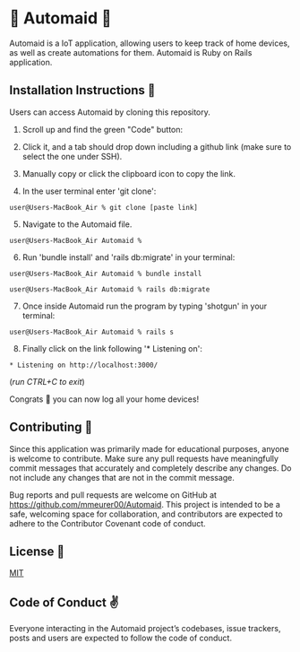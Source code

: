 ## <h1>🧹 Automaid 🧺</h1>

Automaid is a IoT application, allowing users to keep track of home devices, as well as create automations for them. Automaid is Ruby on Rails application. 



## <h2>Installation Instructions 📲</h2>


Users can access Automaid by cloning this repository.

1. Scroll up and find the green "Code" button:

2. Click it, and a tab should drop down including a github link (make sure to select the one under SSH).

3. Manually copy or click the clipboard icon to copy the link.

4. In the user terminal enter 'git clone':

```
user@Users-MacBook_Air % git clone [paste link]
```

5. Navigate to the Automaid file.
```
user@Users-MacBook_Air Automaid % 
```
6. Run 'bundle install' and 'rails db:migrate' in your terminal:
```
user@Users-MacBook_Air Automaid % bundle install

user@Users-MacBook_Air Automaid % rails db:migrate
```

7. Once inside Automaid run the program by typing 'shotgun' in your terminal:
```
user@Users-MacBook_Air Automaid % rails s 
```
8. Finally click on the link following '* Listening on':
```
* Listening on http://localhost:3000/
```
(*run CTRL+C to exit*)

Congrats 🎉 you can now log all your home devices! 



## <h2>Contributing 🥰 </h2> 


Since this application was primarily made for educational purposes, anyone is welcome to contribute. Make sure any pull requests have meaningfully commit messages that accurately and completely describe any changes. Do not include any changes that are not in the commit message.

Bug reports and pull requests are welcome on GitHub at https://github.com/mmeurer00/Automaid. This project is intended to be a safe, welcoming space for collaboration, and contributors are expected to adhere to the Contributor Covenant code of conduct.


## <h2>License 🔗 </h2>



[MIT](https://github.com/mmeurer00/Automaid/blob/main/LICENSE)


## <h2>Code of Conduct ✌</h2>


Everyone interacting in the Automaid project’s codebases, issue trackers, posts and users are expected to follow the code of conduct.